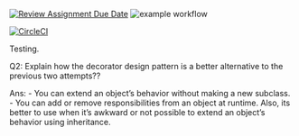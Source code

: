 [![Review Assignment Due Date](https://classroom.github.com/assets/deadline-readme-button-24ddc0f5d75046c5622901739e7c5dd533143b0c8e959d652212380cedb1ea36.svg)](https://classroom.github.com/a/SxBlQJZL)
![example workflow](https://github.com/cpit252/lab-6-TareqB1/actions/workflows/classroom.yml/badge.svg)

[![CircleCI](https://dl.circleci.com/status-badge/img/gh/TareqB1/lab-06-vid/tree/main.svg?style=svg)](https://dl.circleci.com/status-badge/redirect/gh/TareqB1/lab-06-vid/tree/main)

Testing.

Q2: Explain how the decorator design pattern is a better alternative to the previous two attempts??

Ans:    - You can extend an object’s behavior without making a new subclass.
        - You can add or remove responsibilities from an object at runtime.
        Also, its better to use when it’s awkward or not possible to extend an object’s behavior using inheritance.
        
